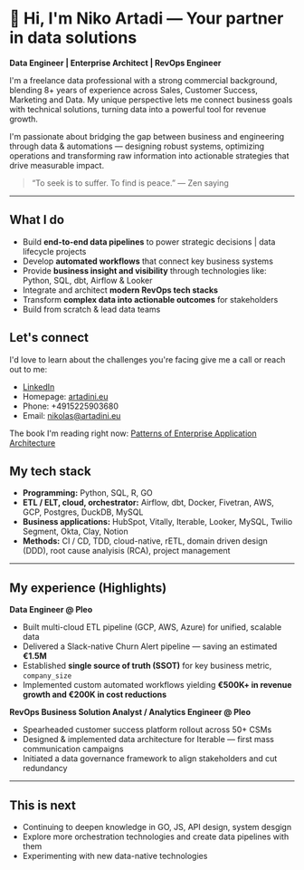 # 👋 Hi, I'm Niko Artadi — Your partner in data solutions

**Data Engineer | Enterprise Architect | RevOps Engineer**

I'm a freelance data professional with a strong commercial background, blending 8+ years of experience across Sales, Customer Success, Marketing and Data. My unique perspective lets me connect business goals with technical solutions, turning data into a powerful tool for revenue growth.

I'm passionate about bridging the gap between business and engineering through data & automations — designing robust systems, optimizing operations and transforming raw information into actionable strategies that drive measurable impact.

> “To seek is to suffer. To find is peace.” — Zen saying

---

## What I do

- Build **end-to-end data pipelines** to power strategic decisions | data lifecycle projects
- Develop **automated workflows** that connect key business systems
- Provide **business insight and visibility** through technologies like: Python, SQL, dbt, Airflow & Looker
- Integrate and architect **modern RevOps tech stacks**
- Transform **complex data into actionable outcomes** for stakeholders
- Build from scratch & lead data teams

## Let's connect

I'd love to learn about the challenges you're facing give me a call or reach out to me:

- [LinkedIn](https://www.linkedin.com/in/artadini/)  
- Homepage: [artadini.eu](https://artadini.eu/)
- Phone: +4915225903680
- Email: nikolas@artadini.eu

The book I'm reading right now: [Patterns of Enterprise Application Architecture](https://martinfowler.com/books/eaa.html)
  
##  My tech stack

- **Programming:** Python, SQL, R, GO
- **ETL / ELT, cloud, orchestrator:** Airflow, dbt, Docker, Fivetran, AWS, GCP, Postgres, DuckDB, MySQL
- **Business applications:** HubSpot, Vitally, Iterable, Looker, MySQL, Twilio Segment, Okta, Clay, Notion
- **Methods:** CI / CD, TDD, cloud-native, rETL, domain driven design (DDD), root cause analyisis (RCA), project management

---

## My experience (Highlights)

**Data Engineer @ Pleo**
- Built multi-cloud ETL pipeline (GCP, AWS, Azure) for unified, scalable data
- Delivered a Slack-native Churn Alert pipeline — saving an estimated **€1.5M**
- Established **single source of truth (SSOT)** for key business metric, `company_size`
- Implemented custom automated workflows yielding **€500K+ in revenue growth and €200K in cost reductions**

**RevOps Business Solution Analyst / Analytics Engineer @ Pleo**
- Spearheaded customer success platform rollout across 50+ CSMs
- Designed & implemented data architecture for Iterable — first mass communication campaigns
- Initiated a data governance framework to align stakeholders and cut redundancy

---

## This is next

- Continuing to deepen knowledge in GO, JS, API design, system desgign
- Explore more orchestration technologies and create data pipelines with them
- Experimenting with new data-native technologies
